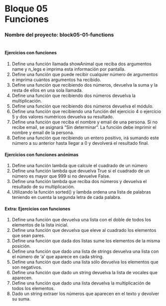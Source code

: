 # **Bloque 05 <br> Funciones**

### **Nombre del proyecto:** block05-01-functions

#

#### **Ejercicios con funciones**
1. Define una función llamada showAnimal que reciba dos argumentos name y n_legs e imprima esta información por pantalla.
2. Define una función que puede recibir cualquier número de argumentos e imprima cuántos argumentos ha recibido.
3. Define una función que recibiendo dos números, devuelva la suma y la resta de ellos en una sola llamada.
4. Define una función que recibiendo dos números devuelva la multiplicación.
5. Define una función que recibiendo dos números devuelva el módulo.
6. Define una función que recibiendo una función del ejercicio 4 o ejercicio 5 y dos valores numéricos devuelva su resultado.
7. Define una función que reciba el nombre y email de una persona. Si no recibe email, se asignará “Sin determinar”. La función debe imprimir el nombre y email de la persona.
8. Define una función que recibiendo un entero positivo, irá sumando este número a su anterior hasta llegar a 0 y devolverá el resultado final.

#### **Ejercicios con funciones anónimas**
1. Define una función lambda que calcule el cuadrado de un número
2. Define una función lambda que devuelva True si el cuadrado de un número es mayor que 999 si no devuelve False.
3. Define una función lambda que reciba dos números y devuelva el resultado de su multiplicación.
4. Utilizando la función sorted() y lambda ordena una lista de palabras teniendo en cuenta la segunda letra de cada palabra.

#### **Extra: Ejercicios con funciones**
1. Define una función que devuelva una lista con el doble de todos los elementos de la lista inicial.
2. Define una función que devuelva que eleve al cuadrado los elementos que sean pares.
3. Define una función que dada dos listas sume los elementos de la misma posición.
4. Define una función que dado una lista de strings devuelva una lista con el número de ‘a’ que aparece en cada string.
5. Define una función que dado una lista sólo devuelva los elementos que son negativos.
6. Define una función que dado un string devuelva la lista de vocales que aparecen.
7. Define una función que dado una lista devuelva la multiplicación de todos los elementos.
8. Dado un string extraer los números que aparecen en el texto y devolver su suma.